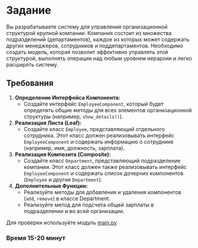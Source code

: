 # Задание

Вы разрабатываете систему для управления организационной структурой крупной компании. Компания состоит из множества
подразделений (департаментов), каждое из которых может содержать других менеджеров, сотрудников и поддепартаментов.
Необходимо создать модель, которая позволит эффективно управлять этой структурой, выполнять операции над любым уровнем
иерархии и легко расширять систему.

## Требования

1. **Определение Интерфейса Компонента:**
    - Создайте интерфейс ```EmployeeComponent```, который будет определять общие методы для всех элементов
      организационной структуры (например, ```show_details()```).
2. **Реализация Листа (Leaf):**
    - Создайте класс ```Employee```, представляющий отдельного сотрудника. Этот класс должен реализовывать
      интерфейс ```EmployeeComponent``` и содержать информацию о сотруднике (например, имя, должность, зарплата).
3. **Реализация Композита (Composite):**
    - Создайте класс ```Department```, представляющий подразделение компании. Этот класс должен также реализовывать
      интерфейс ```EmployeeComponent``` и содержать список дочерних компонентов (```Employee``` и
      другие ```Department```).
4. **Дополнительные Функции:**
    - Реализуйте методы для добавления и удаления компонентов (```add```, ```remove```) в классе Department.
    - Реализуйте метод для подсчета общей зарплаты в подразделении и во всей организации.

Для проверки используйте модуль [main.py](main.py)

### Время 15-20 минут